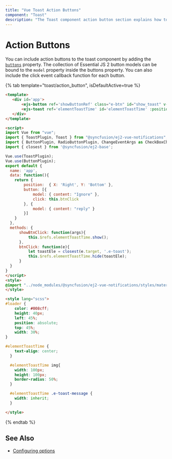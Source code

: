 ```yaml
---
title: "Vue Toast Action Buttons"
component: "Toast"
description: "The Toast component action button section explains how to add button component inside the toast component using button properties."
---
```


# Action Buttons

You can include action buttons to the toast component by adding the [`buttons`](../api/toast/#buttons) property. The collection of Essential JS 2 button models can be bound to the `model` property inside the buttons property. You can also include the click event callback function for each button.

{% tab template="toast/action_button", isDefaultActive=true %}

```html
<template>
   <div id='app'>
       <ejs-button ref='showButtonRef' class="e-btn" id="show_toast" v-on:click.native="showBtnClick">Show Toast</ejs-button>
       <ejs-toast ref='elementToastTime' id='elementToastTime' :position='position' title='Anjolie Stokes' content='<p><img src="https://ej2.syncfusion.com/vue/demos/src/toast/resource/laura.png"></p>' width=230 height=250 :buttons='button'></ejs-toast>
   </div>
</template>

<script>
import Vue from "vue";
import { ToastPlugin, Toast } from "@syncfusion/ej2-vue-notifications";
import { ButtonPlugin, RadioButtonPlugin, ChangeEventArgs as CheckBoxChange } from '@syncfusion/ej2-vue-buttons';
import { closest } from '@syncfusion/ej2-base';

Vue.use(ToastPlugin);
Vue.use(ButtonPlugin);
export default {
  name: 'app',
  data: function(){
    return {
        position:  { X: 'Right', Y: 'Bottom' },
        button: [{
            model: { content: "Ignore" },
            click: this.btnClick
        }, {
            model: { content: "reply" }
        }]
    }
  },
  methods: {
      showBtnClick: function(args){
          this.$refs.elementToastTime.show();
      },
      btnClick: function(e){
          let toastEle = closest(e.target, '.e-toast');
          this.$refs.elementToastTime.hide(toastEle);
      }
  }
}
</script>
<style>
@import "../node_modules/@syncfusion/ej2-vue-notifications/styles/material.css";
</style>

<style lang="scss">
#loader {
    color: #008cff;
    height: 40px;
    left: 45%;
    position: absolute;
    top: 45%;
    width: 30%;
}

#elementToastTime {
    text-align: center;
  }

  #elementToastTime img{
    width: 100px;
    height: 100px;
    border-radius: 50%;
  }

  #elementToastTime .e-toast-message {
    width: inherit;
  }

</style>

```

{% endtab %}

## See Also

* [Configuring options](./config/)